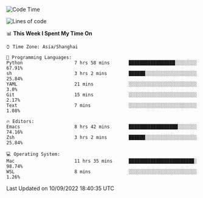 <!--START_SECTION:waka-->
![Code Time](http://img.shields.io/badge/Code%20Time-858%20hrs%206%20mins-blue)

![Lines of code](https://img.shields.io/badge/From%20Hello%20World%20I%27ve%20Written-22%20Thousand%20lines%20of%20code-blue)

📊 **This Week I Spent My Time On** 

```text
⌚︎ Time Zone: Asia/Shanghai

💬 Programming Languages: 
Python                   7 hrs 58 mins       █████████████████░░░░░░░░   67.91% 
sh                       3 hrs 2 mins        ██████░░░░░░░░░░░░░░░░░░░   25.84% 
YAML                     21 mins             ░░░░░░░░░░░░░░░░░░░░░░░░░   3.0% 
Git                      15 mins             ░░░░░░░░░░░░░░░░░░░░░░░░░   2.17% 
Text                     7 mins              ░░░░░░░░░░░░░░░░░░░░░░░░░   1.08%

🔥 Editors: 
Emacs                    8 hrs 42 mins       ██████████████████░░░░░░░   74.16% 
Zsh                      3 hrs 2 mins        ██████░░░░░░░░░░░░░░░░░░░   25.84%

💻 Operating System: 
Mac                      11 hrs 35 mins      ████████████████████████░   98.74% 
WSL                      8 mins              ░░░░░░░░░░░░░░░░░░░░░░░░░   1.26%

```


 Last Updated on 10/09/2022 18:40:35 UTC
<!--END_SECTION:waka-->
